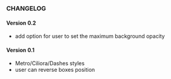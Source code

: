 ### CHANGELOG

#### Version 0.2

* add option for user to set the maximum background opacity

#### Version 0.1

* Metro/Ciliora/Dashes styles
* user can reverse boxes position
